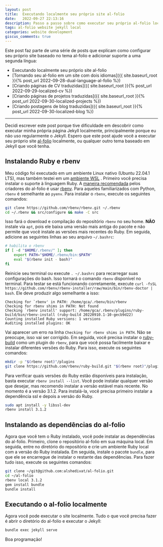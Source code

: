 ```yaml
---
layout: post
title:  Executando localmente seu próprio site al-folio
date:   2022-09-27 22:13:16
description: Passo a passo sobre como executar seu próprio al-folio localmente.
tags: al-folio website jekyll local
categories: website development
giscus_comments: true
---
```


Este post faz parte de uma série de posts que explicam como configurar seu próprio site baseado no tema al-folio e adicionar suporte a uma segunda língua:

- Executando localmente seu próprio site al-folio
- [Tornando seu al-folio em um site com dois idiomas]({{ site.baseurl_root }}{% post_url 2022-09-28-dual-language-al-folio %})
- [Criando páginas de CV traduzidas]({{ site.baseurl_root }}{% post_url 2022-09-29-localized-cv %})
- [Criando páginas de projetos traduzidas]({{ site.baseurl_root }}{% post_url 2022-09-30-localized-projects %})
- [Criando postagens de blog traduzidas]({{ site.baseurl_root }}{% post_url 2022-09-30-localized-blog %})

---

Decidi escrever este post porque tive dificuldade em descobrir como executar minha própria página Jekyll localmente, principalmente porque eu não uso regularmente o Jekyll. Espero que este post ajude você a executar seu próprio site [al-folio](https://alshedivat.github.io/al-folio/) localmente, ou qualquer outro tema baseado em Jekyll que você tenha.

## Instalando Ruby e rbenv

Meu código foi executado em um ambiente Linux nativo (Ubuntu 22.04.1 LTS), mas também testei em um [ambiente WSL](https://learn.microsoft.com/pt-br/windows/wsl/install) . Primeiro você precisa instalar o suporte à linguagem Ruby. A [maneira recomendada](https://github.com/alshedivat/al-folio#local-setup-standard) pelos criadores do al-folio é usar [rbenv](https://github.com/rbenv/rbenv). Para aqueles familiarizados com Python, `rbenv` é semelhante ao `pyenv`. Para instalar o `rbenv`, execute os seguintes comandos:

```bash
git clone https://github.com/rbenv/rbenv.git ~/.rbenv
cd ~/.rbenv && src/configure && make -C src
```

Isso fará o download e compilação do repositório `rbenv` no seu home. **NÃO** instale via `apt`, pois ele baixa uma versão mais antiga do pacote e não permite que você instale as versões mais recentes do Ruby. Em seguida, adicione as seguintes linhas ao seu arquivo `~/.bashrc`:

```bash
# habilita o rbenv
if [ -d "$HOME/.rbenv/" ]; then
    export PATH="$HOME/.rbenv/bin:$PATH"
    eval "$(rbenv init - bash)"
fi
```

Reinicie seu terminal ou execute `. ~/.bashrc` para recarregar suas configurações do bash. Isso tornará o comando `rbenv` disponível no terminal. Para testar se está funcionando corretamente, execute `curl -fsSL https://github.com/rbenv/rbenv-installer/raw/main/bin/rbenv-doctor | bash`. Ele deve produzir algo semelhante a isso:

```
Checking for `rbenv' in PATH: /home/gca/.rbenv/bin/rbenv
Checking for rbenv shims in PATH: Not found
Checking `rbenv install' support: /home/gca/.rbenv/plugins/ruby-build/bin/rbenv-install (ruby-build 20220910.1-10-gecb9d22)
Counting installed Ruby versions: 1 versions
Auditing installed plugins: OK
```

Vai aparecer um erro na linha `Checking for rbenv shims in PATH`. Não se preocupe, isso vai ser corrigido. Em seguida, você precisa instalar o [ruby-build](https://github.com/rbenv/ruby-build) como um plugin do `rbenv`, para que você possa facilmente baixar e instalar diferentes versões do Ruby. Para isso, execute os seguintes comandos:

```bash
mkdir -p "$(rbenv root)"/plugins
git clone https://github.com/rbenv/ruby-build.git "$(rbenv root)"/plugins/ruby-build
```

Para verificar quais versões do Ruby estão disponíveis para instalação, basta executar `rbenv install --list`. Você pode instalar qualquer versão que desejar, mas recomendo instalar a versão estável mais recente. No momento é a versão 3.1.2. Para instalá-la, você precisa primeiro instalar a dependência ssl e depois a versão do Ruby.

```bash
sudo apt install -y libssl-dev
rbenv install 3.1.2
```

## Instalando as dependências do al-folio

Agora que você tem o Ruby instalado, você pode instalar as dependências do al-folio. Primeiro, clone o repositório al-folio em sua máquina local. Em seguida, entre no diretório do repositório e crie um ambiente Ruby local com a versão do Ruby instalada. Em seguida, instale o pacote `bundle`, para que ele se encarregue de instalar o restante das dependências. Para fazer tudo isso, execute os seguintes comandos:

```bash
git clone ~/git@github.com:alshedivat/al-folio.git
cd ~/al-folio
rbenv local 3.1.2
gem install bundle
bundle install
```

## Executando o al-folio localmente

Agora você pode executar o site localmente. Tudo o que você precisa fazer é abrir o diretório do al-folio e executar o Jekyll:

```bash
bundle exec jekyll serve
```

Boa programação!